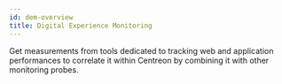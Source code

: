 ```yaml
---
id: dem-overview
title: Digital Experience Monitoring
---
```


Get measurements from tools dedicated to tracking web and application
performances to correlate it within Centreon by combining it with other
monitoring probes.
